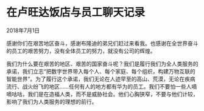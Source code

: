 # 在卢旺达饭店与员工聊天记录

2018年7月1日

感谢你们在艰苦地区奋斗，感谢布隆迪的弟兄们赶过来看我。也感谢在全世界奋斗的员工的艰苦努力，没有全体员工的努力，就没有公司的辉煌。

我们为什么要在艰苦的地区、艰苦的国家奋斗呢？我们是履行我们为全人类服务的承诺，我们立志“把数字世界带入每个人、每个家庭、每个组织，构建万物互联的智能世界”。为了履行这个承诺，我们无论在人迹罕至的高山、荒漠，无论在疾病流行、战火纷飞的地区……任何有人的地方都有华为的员工。我们不要怕一些人嘀嘀咕咕，我们是在造福人类，而不是威胁社会。他们心胸狭窄，不要与他们计较，影响了我们为人类服务的理想的前行。

